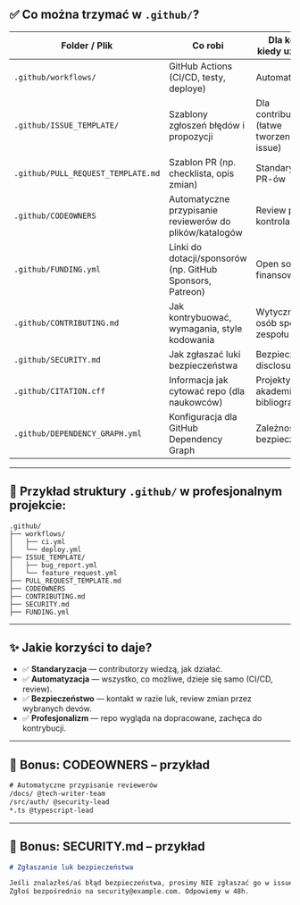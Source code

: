 ## ✅ Co można trzymać w `.github/`?

| Folder / Plik                      | Co robi                                                   | Dla kogo / kiedy używane                  |
| ---------------------------------- | --------------------------------------------------------- | ----------------------------------------- |
| `.github/workflows/`               | GitHub Actions (CI/CD, testy, deploye)                    | Automatyzacja                             |
| `.github/ISSUE_TEMPLATE/`          | Szablony zgłoszeń błędów i propozycji                     | Dla contributorów (łatwe tworzenie issue) |
| `.github/PULL_REQUEST_TEMPLATE.md` | Szablon PR (np. checklista, opis zmian)                   | Standaryzacja PR-ów                       |
| `.github/CODEOWNERS`               | Automatyczne przypisanie reviewerów do plików/katalogów   | Review proces, kontrola jakości           |
| `.github/FUNDING.yml`              | Linki do dotacji/sponsorów (np. GitHub Sponsors, Patreon) | Open source, finansowanie                 |
| `.github/CONTRIBUTING.md`          | Jak kontrybuować, wymagania, style kodowania              | Wytyczne dla osób spoza zespołu           |
| `.github/SECURITY.md`              | Jak zgłaszać luki bezpieczeństwa                          | Bezpieczne disclosure                     |
| `.github/CITATION.cff`             | Informacja jak cytować repo (dla naukowców)               | Projekty akademickie, bibliografia        |
| `.github/DEPENDENCY_GRAPH.yml`     | Konfiguracja dla GitHub Dependency Graph                  | Zależności i bezpieczeństwo               |

---

## 🧠 Przykład struktury `.github/` w profesjonalnym projekcie:

```
.github/
├── workflows/
│   ├── ci.yml
│   └── deploy.yml
├── ISSUE_TEMPLATE/
│   ├── bug_report.yml
│   └── feature_request.yml
├── PULL_REQUEST_TEMPLATE.md
├── CODEOWNERS
├── CONTRIBUTING.md
├── SECURITY.md
├── FUNDING.yml
```

---

## ✨ Jakie korzyści to daje?

* ✅ **Standaryzacja** — contributorzy wiedzą, jak działać.
* ✅ **Automatyzacja** — wszystko, co możliwe, dzieje się samo (CI/CD, review).
* ✅ **Bezpieczeństwo** — kontakt w razie luk, review zmian przez wybranych devów.
* ✅ **Profesjonalizm** — repo wygląda na dopracowane, zachęca do kontrybucji.

---

## 🔧 Bonus: CODEOWNERS – przykład

```txt
# Automatyczne przypisanie reviewerów
/docs/ @tech-writer-team
/src/auth/ @security-lead
*.ts @typescript-lead
```

---

## 🔐 Bonus: SECURITY.md – przykład

```md
# Zgłaszanie luk bezpieczeństwa

Jeśli znalazłeś/aś błąd bezpieczeństwa, prosimy NIE zgłaszać go w issues publicznych.
Zgłoś bezpośrednio na security@example.com. Odpowiemy w 48h.
```